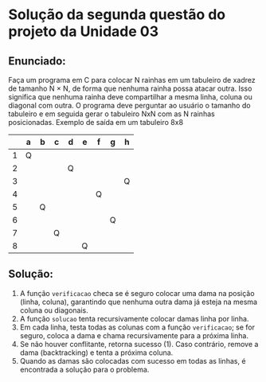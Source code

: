 # Solução da segunda questão do projeto da Unidade 03

## Enunciado:

Faça um programa em C para colocar N rainhas em um tabuleiro de xadrez de tamanho N × N,
de forma que nenhuma rainha possa atacar outra. Isso significa que nenhuma rainha deve
compartilhar a mesma linha, coluna ou diagonal com outra. O programa deve perguntar ao usuário
o tamanho do tabuleiro e em seguida gerar o tabuleiro NxN com as N rainhas posicionadas.
Exemplo de saída em um tabuleiro 8x8

|     | a   | b   | c   | d   | e   | f   | g   | h   |
| --- | --- | --- | --- | --- | --- | --- | --- | --- |
| 1   | Q   |     |     |     |     |     |     |     |
| 2   |     |     |     | Q   |     |     |     |     |
| 3   |     |     |     |     |     |     |     | Q   |
| 4   |     |     |     |     |     | Q   |     |     |
| 5   |     | Q   |     |     |     |     |     |     |
| 6   |     |     |     |     |     |     | Q   |     |
| 7   |     |     | Q   |     |     |     |     |     |
| 8   |     |     |     |     | Q   |     |     |     |

## Solução:

1. A função `verificacao` checa se é seguro colocar uma dama na posição (linha, coluna), garantindo que nenhuma outra dama já esteja na mesma coluna ou diagonais.
2. A função `solucao` tenta recursivamente colocar damas linha por linha.
3. Em cada linha, testa todas as colunas com a função `verificacao`; se for seguro, coloca a dama e chama recursivamente para a próxima linha.
4. Se não houver conflitante, retorna sucesso (1). Caso contrário, remove a dama (backtracking) e tenta a próxima coluna.
5. Quando as damas são colocadas com sucesso em todas as linhas, é encontrada a solução para o problema.

